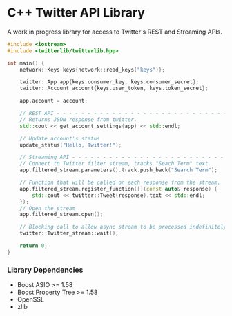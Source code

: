 # C++ Twitter API Library
A work in progress library for access to Twitter's REST and Streaming APIs.
```c++
#include <iostream>
#include <twitterlib/twitterlib.hpp>

int main() {
    network::Keys keys{network::read_keys("keys")};

    twitter::App app{keys.consumer_key, keys.consumer_secret};
    twitter::Account account{keys.user_token, keys.token_secret};

    app.account = account;

    // REST API - - - - - - - - - - - - - - - - - - - - - - - - - - - - - - - -
    // Returns JSON response from twitter.
    std::cout << get_account_settings(app) << std::endl;

    // Update account's status.
    update_status("Hello, Twitter!");

    // Streaming API - - - - - - - - - - - - - - - - - - - - - - - - - - - - - -
    // Connect to Twitter filter stream, tracks "Seach Term" text.
    app.filtered_stream.parameters().track.push_back("Search Term");

    // Function that will be called on each response from the stream.
    app.filtered_stream.register_function([](const auto& response) {
        std::cout << twitter::Tweet(response).text << std::endl;
    });
    // Open the stream
    app.filtered_stream.open();

    // Blocking call to allow async stream to be processed indefinitely.
    twitter::Twitter_stream::wait();

    return 0;
}
```

### Library Dependencies
* Boost ASIO >= 1.58
* Boost Property Tree >= 1.58
* OpenSSL
* zlib

